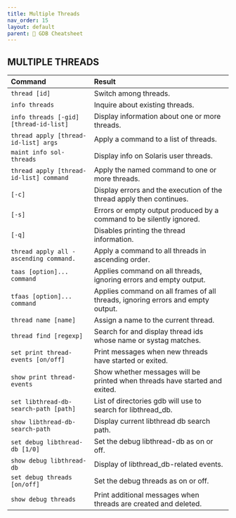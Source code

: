 ```yaml
---
title: Multiple Threads
nav_order: 15
layout: default
parent: 📑 GDB Cheatsheet
---
```


## **MULTIPLE THREADS**

| Command                                 | Result                                                                          |
| :-------------------------------------- | :------------------------------------------------------------------------------ |
| `thread [id]`                           | Switch among threads.                                                           |
| `info threads`                          | Inquire about existing threads.                                                 |
| `info threads [-gid] [thread-id-list]`  | Display information about one or more threads.                                  |
| `thread apply [thread-id-list] args`    | Apply a command to a list of threads.                                           |
| `maint info sol-threads`                | Display info on Solaris user threads.                                           |
| `thread apply [thread-id-list] command` | Apply the named command to one or more threads.                                 |
| `[-c]`                                  | Display errors and the execution of the thread apply then continues.            |
| `[-s]`                                  | Errors or empty output produced by a command to be silently ignored.            |
| `[-q]`                                  | Disables printing the thread information.                                       |
| `thread apply all -ascending command.`  | Apply a command to all threads in ascending order.                              |
| `taas [option]... command`              | Applies command on all threads, ignoring errors and empty output.               |
| `tfaas [option]... command`             | Applies command on all frames of all threads, ignoring errors and empty output. |
| `thread name [name]`                    | Assign a name to the current thread.                                            |
| `thread find [regexp]`                  | Search for and display thread ids whose name or systag matches.                 |
| `set print thread-events [on/off]`      | Print messages when new threads have started or exited.                         |
| `show print thread-events`              | Show whether messages will be printed when threads have started and exited.     |
| `set libthread-db-search-path [path]`   | List of directories gdb will use to search for libthread_db.                    |
| `show libthread-db-search-path`         | Display current libthread db search path.                                       |
| `set debug libthread-db [1/0]`          | Set the debug libthread-db as on or off.                                        |
| `show debug libthread-db`               | Display of libthread_db-related events.                                         |
| `set debug threads [on/off]`            | Set the debug threads as on or off.                                             |
| `show debug threads`                    | Print additional messages when threads are created and deleted.                 |